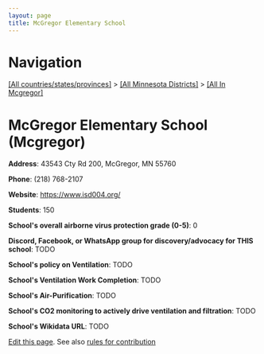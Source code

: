 ```yaml
---
layout: page
title: McGregor Elementary School
---
```

# Navigation

[[All countries/states/provinces]](../../..) > [[All Minnesota Districts]](../..) > [[All In Mcgregor]](..)

# McGregor Elementary School (Mcgregor)

**Address**: 43543 Cty Rd 200, McGregor, MN 55760

**Phone**: (218) 768-2107

**Website**: <https://www.isd004.org/>

**Students**: 150

**School's overall airborne virus protection grade (0-5)**: 0

**Discord, Facebook, or WhatsApp group for discovery/advocacy for THIS school**: TODO

**School's policy on Ventilation**: TODO

**School's Ventilation Work Completion**: TODO

**School's Air-Purification**: TODO

**School's CO2 monitoring to actively drive ventilation and filtration**: TODO

**School's Wikidata URL**: TODO


[Edit this page](https://github.com/ventilate-schools/MN/edit/main/./Mcgregor/McGregor_Elementary_School.md). See also [rules for contribution](../../../contribution-rules/)